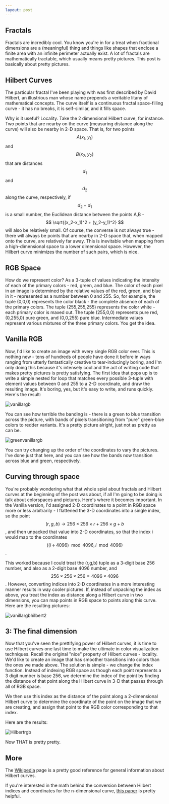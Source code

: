 ```yaml
---
layout: post
---
```


Fractals
--------
Fractals are incredibly cool. You know you're in for a treat when fractional
dimensions are a (meaningful) thing and things like shapes that enclose a
finite area with an infinite perimeter actually exist. A lot of fractals are
mathematically tractable, which usually means pretty pictures. This post is
basically about pretty pictures.

Hilbert Curves
--------------
The particular fractal I've been playing with was first described by David Hilbert,
an illustrious man whose name prepends a veritable litany of mathematical concepts.
The curve itself is a continuous fractal space-filling curve - it has no breaks,
it is self-similar, and it fills space. 

Why is it useful? Locality. Take the 2 dimensional Hilbert curve, for instance. Two points
that are nearby on the curve (measuring distance along the curve) will also be
nearby in 2-D space. That is, for two points $$ A(x_1,y_1) $$ and $$ B(x_2,y_2) $$ that are
distances $$ d_1 $$ and $$ d_2 $$ along the curve, respectively, if $$ d_2-d_1 $$ is a small number,
the Euclidean distance between the points A,B - $$ \sqrt{(x_2-x_1)^2 + (y_2-y_1)^2} $$ will
also be relatively small. Of course, the converse is not always true - there will
always be points that are nearby in 2-D space that, when mapped onto the curve,
are relatively far away. This is inevitable when mapping from a high-dimensional
space to a lower dimensional space. However, the Hilbert curve minimizes the number
of such pairs, which is nice.

RGB Space
---------
How do we represent color? As a 3-tuple of values indicating the intensity of
each of the primary colors - red, green, and blue. The color of each pixel in
an image is determined by the relative values of the red, green, and blue in it -
represented as a number between 0 and 255. So, for example, the tuple (0,0,0)
represents the color black - the complete absence of each of the primary colors.
The tuple (255,255,255) represents the color white - each primary color is maxed
out. The tuple (255,0,0) represents pure red, (0,255,0) pure green, and (0,0,255)
pure blue. Intermediate values represent various mixtures of the three primary colors.
You get the idea. 

Vanilla RGB
-----------
Now, I'd like to create an image with every single RGB color ever. This is nothing
new - tens of hundreds of people have done it before in ways ranging from 
utterly fantastically creative to tear-inducingly boring, and I'm only doing
this because it's intensely cool and the act of writing code that makes pretty
pictures is pretty satisfying. The first idea that pops up is to write a simple
nested for loop that matches every possible 3-tuple with element values between 0 and 255
to a 2-D coordinate, and draw the resulting image. It's boring, yes, but it's
easy to write, and runs quickly. Here's the result:

![vanillargb](https://cloud.githubusercontent.com/assets/1315728/4998116/52ac4820-69a3-11e4-9874-77f3bb00d603.png)

You can see how terrible the banding is - there is a green to blue transition across
the picture, with bands of pixels transitioning from "pure" green-blue colors
to redder variants. It's a pretty picture alright, just not as pretty as can be.

![greenvanillargb](https://cloud.githubusercontent.com/assets/1315728/4999191/18ad0410-69ae-11e4-9124-43f57cfeb014.png)

You can try changing up the order of the coordinates to vary the pictures. I've
done just that here, and you can see how the bands now transition across blue
and green, respectively.

Curving through space
---------------------
You're probably wondering what that whole spiel about fractals and Hilbert curves
at the beginning of the post was about, if all I'm going to be doing is talk
about colorspaces and pictures. Here's where it becomes important. In the
Vanilla version, I'd assigned 2-D coordinates to a point in RGB space more
or less arbitrarily - I flattened the 3-D coordinates into a single index, so
the point $$ (r,g,b) \rightarrow 256 \times 256 \times r + 256 \times g + b $$, 
and then unpacked that value into 2-D coordinates, so that the index i would map 
to the coordinates $$ ((i \div 4096) \mod 4096, i \mod 4096) $$.

This worked because I could treat the (r,g,b) tuple as a 3-digit base 256 number,
and also as a 2-digit base 4096 number, and $$ 256 \times 256 \times 256 = 4096 \times 4096 $$.
However, converting indices into 2-D coordinates in a more interesting manner results in way cooler
pictures. If, instead of unpacking the index as above, you treat the index as
distance along a Hilbert curve in two dimensions, you can map points in RGB space
to points along this curve. Here are the resulting pictures:

![vanillargbhilbert2](https://cloud.githubusercontent.com/assets/1315728/4999185/0ff1ac90-69ae-11e4-8e52-16ca163a3c92.png)


3: The final dimension
----------------------
Now that you've seen the prettifying power of Hilbert curves, it is time to use
Hilbert curves one last time to make the ultimate in color visualization techniques.
Recall the original "nice" property of Hilbert curves - locality. We'd like to
create an image that has smoother transitions into colors than the ones we made
above. The solution is simple - we change the index function. Instead of indexing
RGB space as though each point represents a 3 digit number is base 256, we determine
the index of the point by finding the distance of that point along the Hilbert curve
in 3-D that passes through all of RGB space.

We then use this index as the distance of the point along a 2-dimensional Hilbert
curve to determine the coordinate of the point on the image that we are creating,
and assign that point to the RGB color corresponding to that index.

Here are the results:

![Hilbertrgb](https://cloud.githubusercontent.com/assets/1315728/4989633/4b87920c-6949-11e4-9684-6ab5d75757a4.png)

Now THAT is pretty pretty.

More
----
The [Wikipedia](http://en.wikipedia.org/wiki/Hilbert_curve) page is a pretty good reference
for general information about Hilbert curves.

If you're interested in the math behind the conversion between Hilbert indices and
coordinates for the n-dimensional curve, [this paper](https://www.cs.dal.ca/sites/default/files/technical_reports/CS-2006-07.pdf) is pretty helpful.


